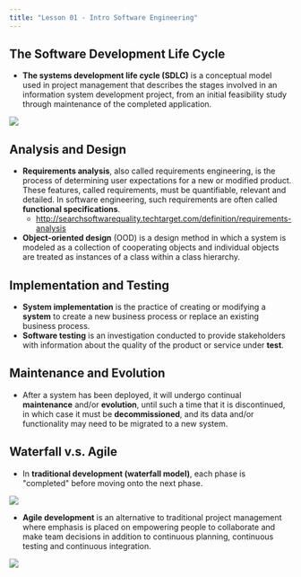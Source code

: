 ```yaml
---
title: "Lesson 01 - Intro Software Engineering"
---
```


## The Software Development Life Cycle

- **The systems development life cycle (SDLC)** is a conceptual model used in project
management that describes the stages involved in an information system development
project, from an initial feasibility study through maintenance of the completed application.

![](https://upload.wikimedia.org/wikipedia/commons/thumb/1/19/SDLC_-_Software_Development_Life_Cycle.jpg/596px-SDLC_-_Software_Development_Life_Cycle.jpg)

## Analysis and Design

- **Requirements analysis**, also called requirements engineering, is the process of
determining user expectations for a new or modified product. These features, called
requirements, must be quantifiable, relevant and detailed. In software engineering,
such requirements are often called **functional specifications**.
    - http://searchsoftwarequality.techtarget.com/definition/requirements-analysis
- **Object-oriented design** (OOD) is a design method in which a system is modeled as
a collection of cooperating objects and individual objects are treated as instances
of a class within a class hierarchy.

## Implementation and Testing

- **System implementation** is the practice of creating or modifying a **system** to create
a new business process or replace an existing business process.
- **Software testing** is an investigation conducted to provide stakeholders with information
about the quality of the product or service under **test**.

## Maintenance and Evolution

- After a system has been deployed, it will undergo continual **maintenance** and/or
**evolution**, until such a time that it is discontinued, in which case it must be
**decommissioned**, and its data and/or functionality may need to be migrated to a new system.

## Waterfall v.s. Agile

- In **traditional development (waterfall model)**, each phase is "completed" before moving
onto the next phase.

![](https://www.asahitechnologies.com/blog/wp-content/uploads/2016/02/Waterfall.jpg)

- **Agile development** is an alternative to traditional project management where emphasis
is placed on empowering people to collaborate and make team decisions in addition to
continuous planning, continuous testing and continuous integration.

![](http://codigodelsur.com/wp-content/uploads/2015/10/3294aad.png)
